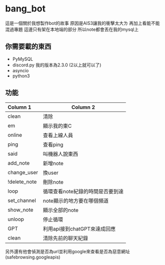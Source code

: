 # bang_bot
這是一個關於我想製作bot的故事 原因是AIS3讓我的衝擊太大ㄌ 再加上看能不能混過專題
這邊只有架在本地端的部分 所以note都會丟在我的mysql上
## 你需要載的東西
* PyMySQL
* discord.py 我的版本為2.3.0 (2以上就可以了)
* asyncio
* python3
## 功能



| Column 1    | Column 2 |
|:----------- | -------- |
| clean       |    清除      |
| em          |    顯示我的東C      |
| online      |    查看上線人員      |
| ping        |    查看ping      |
| said        |    叫機器人說東西      |
| add_note    |    新增note      |
| change_user |    換user      |
  !delete_note |刪除note
| loop        |   循環查看note紀錄的時間是否要到達   |
| set_channel |   note顯示的地方要在哪個頻道   |
| show_note   |   顯示全部的note   |
| unloop      |   停止循環   |
| GPT         |   利用api接到chatGPT來達成回應   |
| clean       |   清除先前的聊天紀錄   |

另外還有他會偵測是否為url並利用google來查看是否為惡意網址(safebrowsing.googleapis)
